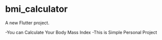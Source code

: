 # bmi_calculator

A new Flutter project.

-You can Calculate Your Body Mass Index
-This is Simple Personal Project
